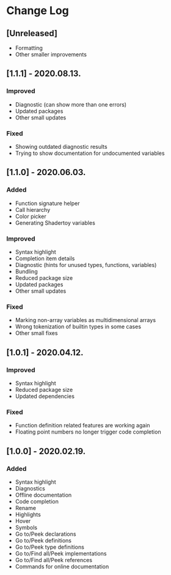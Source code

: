 # Change Log

## [Unreleased]
- Formatting
- Other smaller improvements

## [1.1.1] - 2020.08.13.
### Improved
- Diagnostic (can show more than one errors)
- Updated packages
- Other small updates
### Fixed
- Showing outdated diagnostic results
- Trying to show documentation for undocumented variables

## [1.1.0] - 2020.06.03.
### Added
- Function signature helper
- Call hierarchy
- Color picker
- Generating Shadertoy variables
### Improved
- Syntax highlight
- Completion item details
- Diagnostic (hints for unused types, functions, variables)
- Bundling
- Reduced package size
- Updated packages
- Other small updates
### Fixed
- Marking non-array variables as multidimensional arrays
- Wrong tokenization of builtin types in some cases 
- Other small fixes

## [1.0.1] - 2020.04.12.
### Improved
- Syntax highlight
- Reduced package size
- Updated dependencies
### Fixed
- Function definition related features are working again
- Floating point numbers no longer trigger code completion

## [1.0.0] - 2020.02.19.
### Added
- Syntax highlight
- Diagnostics
- Offline documentation
- Code completion
- Rename
- Highlights
- Hover
- Symbols
- Go to/Peek declarations
- Go to/Peek definitions
- Go to/Peek type definitions
- Go to/Find all/Peek implementations
- Go to/Find all/Peek references
- Commands for online documentation